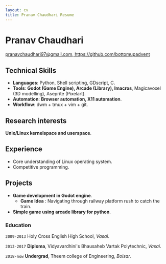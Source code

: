 ```yaml
---
layout: cv
title: Pranav Chaudhari Resume
---
```


# Pranav Chaudhari

<div id="webaddress">
<a href="pranavchaudhari97@gmail.com">pranavchaudhari97@gmail.com, </a>
<a href="https://github.com/bottomupadvent">https://github.com/bottomupadvent</a>
</div>


## Technical Skills

- **Languages**:  Python, Shell scripting, GDscript, C.
- **Tools**:      **Godot (Game Engine), Arcade (Library), Imacros**, Magicavoxel (3D modelling), Aseprite (Pixelart).
- **Automation**: **Browser automation, X11 automation**.
- **Workflow**:   dwm + tmux + vim + git.

## Research interests

**Unix/Linux kernelspace and userspace**.

## Experience

- Core understanding of Linux operating system.
- Competitive programming.

## Projects

- **Game development in Godot engine**.
    - **Game Idea** : Navigating through railway platform rush to catch the train.
- **Simple game using arcade library for python**.

### Education

`2009-2013`
Holy Cross English High School, *Vasai*.

`2013-2017`
**Diploma**, Vidyavardhini's Bhausaheb Vartak Polytechnic, *Vasai*.

`2018-now`
**Undergrad**, Theem college of Engineering, *Boisar*.


<!-- ### Footer

Last updated: May 2013 -->

